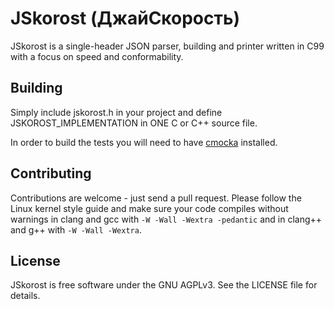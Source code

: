 # JSkorost (ДжайСкорость)

JSkorost is a single-header JSON parser, building and printer written in C99
with a focus on speed and conformability.

## Building

Simply include jskorost.h in your project and define JSKOROST_IMPLEMENTATION in
ONE C or C++ source file.

In order to build the tests you will need to have [cmocka](https://cmocka.org/)
installed.

## Contributing

Contributions are welcome - just send a pull request. Please follow the Linux
kernel style guide and make sure your code compiles without warnings in clang
and gcc with `-W -Wall -Wextra -pedantic` and in clang++ and g++ with
`-W -Wall -Wextra`.

## License

JSkorost is free software under the GNU AGPLv3. See the LICENSE file for
details.
